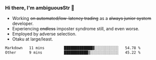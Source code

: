 ### Hi there, I'm ambiguou~~s~~Str 👋

<!--
**ambiguoustexture/ambiguoustexture** is a ✨ _special_ ✨ repository because its `README.md` (this file) appears on your GitHub profile.

Here are some ideas to get you started:
-->
- Working ~~on automated/low-latency trading~~ as a ~~always junior system~~ developer.
- Experiencing ~~endless~~ imposter syndrome still, and even worse.
- Employed by adverse selection.
- Otaku at large/least.

<!--START_SECTION:waka-->

```txt
Markdown   11 mins         █████████████▓░░░░░░░░░░░   54.78 %
Other      9 mins          ███████████▒░░░░░░░░░░░░░   45.22 %
```

<!--END_SECTION:waka-->
